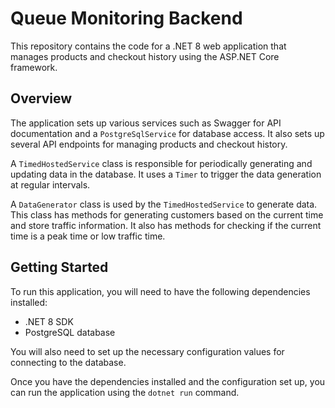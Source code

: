 # Queue Monitoring Backend

This repository contains the code for a .NET 8 web application that manages products and checkout history using the ASP.NET Core framework.

## Overview

The application sets up various services such as Swagger for API documentation and a `PostgreSqlService` for database access. It also sets up several API endpoints for managing products and checkout history.

A `TimedHostedService` class is responsible for periodically generating and updating data in the database. It uses a `Timer` to trigger the data generation at regular intervals.

A `DataGenerator` class is used by the `TimedHostedService` to generate data. This class has methods for generating customers based on the current time and store traffic information. It also has methods for checking if the current time is a peak time or low traffic time.

## Getting Started

To run this application, you will need to have the following dependencies installed:

- .NET 8 SDK
- PostgreSQL database

You will also need to set up the necessary configuration values for connecting to the database.

Once you have the dependencies installed and the configuration set up, you can run the application using the `dotnet run` command.